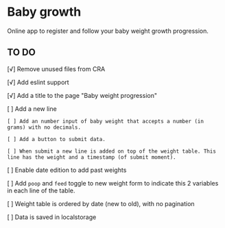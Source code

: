 # Baby growth
Online app to register and follow your baby weight growth progression.

## TO DO
[√] Remove unused files from CRA

[√] Add eslint support

[√] Add a title to the page "Baby weight progression"

[ ] Add a new line
    
    [ ] Add an number input of baby weight that accepts a number (in grams) with no decimals.
    
    [ ] Add a button to submit data.
    
    [ ] When submit a new line is added on top of the weight table. This line has the weight and a timestamp (of submit moment).

[ ] Enable date edition to add past weights

[ ] Add `poop` and `feed` toggle to new weight form to indicate this 2 variables in each line of the table.

[ ] Weight table is ordered by date (new to old), with no pagination

[ ] Data is saved in localstorage
